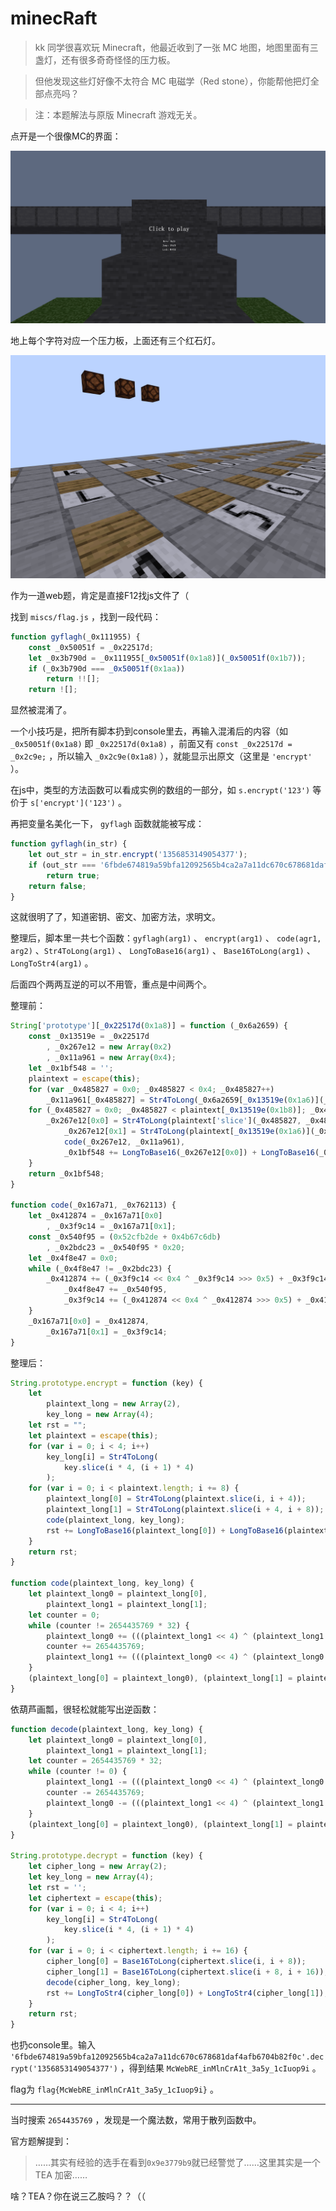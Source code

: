 # minecRaft

> kk 同学很喜欢玩 Minecraft，他最近收到了一张 MC 地图，地图里面有三盏灯，还有很多奇奇怪怪的压力板。

> 但他发现这些灯好像不太符合 MC 电磁学（Red stone），你能帮他把灯全部点亮吗？

> 注：本题解法与原版 Minecraft 游戏无关。

点开是一个很像MC的界面：

![1](img/1.png)

地上每个字符对应一个压力板，上面还有三个红石灯。

![2](img/2.png)

作为一道web题，肯定是直接F12找js文件了（

找到 `miscs/flag.js` ，找到一段代码：

```javascript
function gyflagh(_0x111955) {
    const _0x50051f = _0x22517d;
    let _0x3b790d = _0x111955[_0x50051f(0x1a8)](_0x50051f(0x1b7));
    if (_0x3b790d === _0x50051f(0x1aa))
        return !![];
    return ![]; 
```

显然被混淆了。

一个小技巧是，把所有脚本扔到console里去，再输入混淆后的内容（如 `_0x50051f(0x1a8)` 即 `_0x22517d(0x1a8)` ，前面又有 `const _0x22517d = _0x2c9e;` ，所以输入 `_0x2c9e(0x1a8)` ），就能显示出原文（这里是 `'encrypt'` ）。

在js中，类型的方法函数可以看成实例的数组的一部分，如 `s.encrypt('123')` 等价于 `s['encrypt']('123')` 。

再把变量名美化一下， `gyflagh` 函数就能被写成：

```javascript
function gyflagh(in_str) {
    let out_str = in_str.encrypt('1356853149054377');
    if (out_str === '6fbde674819a59bfa12092565b4ca2a7a11dc670c678681daf4afb6704b82f0c')
        return true;
    return false;
}
```

这就很明了了，知道密钥、密文、加密方法，求明文。

整理后，脚本里一共七个函数：`gyflagh(arg1)` 、 `encrypt(arg1)` 、 `code(agr1, arg2)` 、`Str4ToLong(arg1)` 、 `LongToBase16(arg1)` 、 `Base16ToLong(arg1)` 、 `LongToStr4(arg1)` 。

后面四个两两互逆的可以不用管，重点是中间两个。

整理前：

```javascript
String['prototype'][_0x22517d(0x1a8)] = function (_0x6a2659) {
    const _0x13519e = _0x22517d
        , _0x267e12 = new Array(0x2)
        , _0x11a961 = new Array(0x4);
    let _0x1bf548 = '';
    plaintext = escape(this);
    for (var _0x485827 = 0x0; _0x485827 < 0x4; _0x485827++)
        _0x11a961[_0x485827] = Str4ToLong(_0x6a2659[_0x13519e(0x1a6)](_0x485827 * 0x4, (_0x485827 + 0x1) * 0x4));
    for (_0x485827 = 0x0; _0x485827 < plaintext[_0x13519e(0x1b8)]; _0x485827 += 0x8) {
        _0x267e12[0x0] = Str4ToLong(plaintext['slice'](_0x485827, _0x485827 + 0x4)),
            _0x267e12[0x1] = Str4ToLong(plaintext[_0x13519e(0x1a6)](_0x485827 + 0x4, _0x485827 + 0x8)),
            code(_0x267e12, _0x11a961),
            _0x1bf548 += LongToBase16(_0x267e12[0x0]) + LongToBase16(_0x267e12[0x1]);
    }
    return _0x1bf548;
}

function code(_0x167a71, _0x762113) {
    let _0x412874 = _0x167a71[0x0]
        , _0x3f9c14 = _0x167a71[0x1];
    const _0x540f95 = (0x52cfb2de + 0x4b67c6db)
        , _0x2bdc23 = _0x540f95 * 0x20;
    let _0x4f8e47 = 0x0;
    while (_0x4f8e47 != _0x2bdc23) {
        _0x412874 += (_0x3f9c14 << 0x4 ^ _0x3f9c14 >>> 0x5) + _0x3f9c14 ^ _0x4f8e47 + _0x762113[_0x4f8e47 & 0x3],
            _0x4f8e47 += _0x540f95,
            _0x3f9c14 += (_0x412874 << 0x4 ^ _0x412874 >>> 0x5) + _0x412874 ^ _0x4f8e47 + _0x762113[_0x4f8e47 >>> 0xb & 0x3];
    }
    _0x167a71[0x0] = _0x412874,
        _0x167a71[0x1] = _0x3f9c14;
}
```

整理后：

```javascript
String.prototype.encrypt = function (key) {
    let
        plaintext_long = new Array(2),
        key_long = new Array(4);
    let rst = "";
    let plaintext = escape(this);
    for (var i = 0; i < 4; i++)
        key_long[i] = Str4ToLong(
            key.slice(i * 4, (i + 1) * 4)
        );
    for (var i = 0; i < plaintext.length; i += 8) {
        plaintext_long[0] = Str4ToLong(plaintext.slice(i, i + 4));
        plaintext_long[1] = Str4ToLong(plaintext.slice(i + 4, i + 8));
        code(plaintext_long, key_long);
        rst += LongToBase16(plaintext_long[0]) + LongToBase16(plaintext_long[1]);
    }
    return rst;
}

function code(plaintext_long, key_long) {
    let plaintext_long0 = plaintext_long[0],
        plaintext_long1 = plaintext_long[1];
    let counter = 0;
    while (counter != 2654435769 * 32) {
        plaintext_long0 += (((plaintext_long1 << 4) ^ (plaintext_long1 >>> 5)) + plaintext_long1) ^ (counter + key_long[counter & 3]);
        counter += 2654435769;
        plaintext_long1 += (((plaintext_long0 << 4) ^ (plaintext_long0 >>> 5)) + plaintext_long0) ^ (counter + key_long[(counter >>> 11) & 3]);
    }
    (plaintext_long[0] = plaintext_long0), (plaintext_long[1] = plaintext_long1);
}
```

依葫芦画瓢，很轻松就能写出逆函数：

```javascript
function decode(plaintext_long, key_long) {
    let plaintext_long0 = plaintext_long[0],
        plaintext_long1 = plaintext_long[1];
    let counter = 2654435769 * 32;
    while (counter != 0) {
        plaintext_long1 -= (((plaintext_long0 << 4) ^ (plaintext_long0 >>> 5)) + plaintext_long0) ^ (counter + key_long[(counter >>> 11) & 3]);
        counter -= 2654435769;
        plaintext_long0 -= (((plaintext_long1 << 4) ^ (plaintext_long1 >>> 5)) + plaintext_long1) ^ (counter + key_long[counter & 3]);
    }
    (plaintext_long[0] = plaintext_long0), (plaintext_long[1] = plaintext_long1);
}

String.prototype.decrypt = function (key) {
    let cipher_long = new Array(2);
    let key_long = new Array(4);
    let rst = '';
    let ciphertext = escape(this);
    for (var i = 0; i < 4; i++)
        key_long[i] = Str4ToLong(
            key.slice(i * 4, (i + 1) * 4)
        );
    for (var i = 0; i < ciphertext.length; i += 16) {
        cipher_long[0] = Base16ToLong(ciphertext.slice(i, i + 8));
        cipher_long[1] = Base16ToLong(ciphertext.slice(i + 8, i + 16));
        decode(cipher_long, key_long);
        rst += LongToStr4(cipher_long[0]) + LongToStr4(cipher_long[1]);
    }
    return rst;
}
```

也扔console里。输入 `'6fbde674819a59bfa12092565b4ca2a7a11dc670c678681daf4afb6704b82f0c'.decrypt('1356853149054377')` ，得到结果 `McWebRE_inMlnCrA1t_3a5y_1cIuop9i` 。

flag为 `flag{McWebRE_inMlnCrA1t_3a5y_1cIuop9i}` 。

------

当时搜索 `2654435769` ，发现是一个魔法数，常用于散列函数中。

官方题解提到： 

> ……其实有经验的选手在看到`0x9e3779b9`就已经警觉了……这里其实是一个 TEA 加密……

啥？TEA？你在说三乙胺吗？？（（